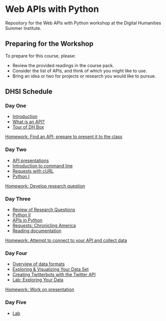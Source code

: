# Web APIs with Python

Repository for the Web APIs with Python workshop at the Digital Humanities Summer Institute.

## Preparing for the Workshop

To prepare for this course, please:

- Review the provided readings in the course pack.
- Consider the list of APIs, and think of which you might like to use.
- Bring an idea or two for projects or research you would like to pursue.

## DHSI Schedule

### Day One

- [Introduction](sections/introduction.md)
- [What is an API?](sections/WhatIsAPI.md)
- [Tour of DH Box](sections/dhbox.md)

[Homework: Find an API; prepare to present it to the class](homework1.md)

### Day Two 

- [API presentations](sections/APIpresentations.md)
- [Introduction to command line](command-line/README.md)
- [Requests with cURL](curl.md)
- [Python I](python/README.md)

[Homework: Develop research question](sections/homework2.md)

### Day Three 

- [Review of Research Questions](questions.md)
- [Python II](python/README.md)
- [APIs in Python](apipython.md)
- [Requests: Chronicling America](https://programminghistorian.org/lessons/creating-apis-with-python-and-flask##using-apis)
- [Reading documentation](sections/API_Documentation.md)

[Homework: Attempt to connect to your API and collect data](homework3.md)

### Day Four

- [Overview of data formats](sections/data-formats.ipynb)
- [Exploring & Visualizing Your Data Set](exploring.md)
- [Creating Twitterbots with the Twitter API](twitter-api/README.md)
- [Lab: Exploring Your Data](lab2.md)

[Homework: Work on presentation](homework4.md)

### Day Five

- [Lab](day5lab.md)
